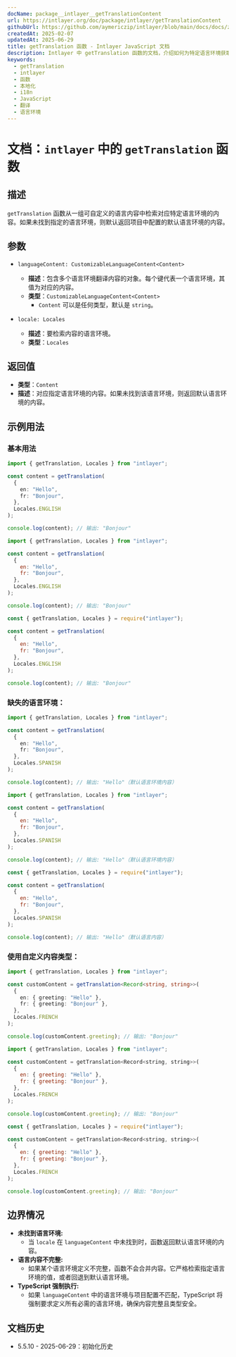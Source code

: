 ```yaml
---
docName: package__intlayer__getTranslationContent
url: https://intlayer.org/doc/package/intlayer/getTranslationContent
githubUrl: https://github.com/aymericzip/intlayer/blob/main/docs/docs/zh/packages/intlayer/getTranslationContent.md
createdAt: 2025-02-07
updatedAt: 2025-06-29
title: getTranslation 函数 - Intlayer JavaScript 文档
description: Intlayer 中 getTranslation 函数的文档，介绍如何为特定语言环境获取本地化内容，若未找到则回退到默认语言环境。
keywords:
  - getTranslation
  - intlayer
  - 函数
  - 本地化
  - i18n
  - JavaScript
  - 翻译
  - 语言环境
---
```


# 文档：`intlayer` 中的 `getTranslation` 函数

## 描述

`getTranslation` 函数从一组可自定义的语言内容中检索对应特定语言环境的内容。如果未找到指定的语言环境，则默认返回项目中配置的默认语言环境的内容。

## 参数

- `languageContent: CustomizableLanguageContent<Content>`

  - **描述**：包含多个语言环境翻译内容的对象。每个键代表一个语言环境，其值为对应的内容。
  - **类型**：`CustomizableLanguageContent<Content>`
    - `Content` 可以是任何类型，默认是 `string`。

- `locale: Locales`

  - **描述**：要检索内容的语言环境。
  - **类型**：`Locales`

## 返回值

- **类型**：`Content`
- **描述**：对应指定语言环境的内容。如果未找到该语言环境，则返回默认语言环境的内容。

## 示例用法

### 基本用法

```typescript codeFormat="typescript"
import { getTranslation, Locales } from "intlayer";

const content = getTranslation(
  {
    en: "Hello",
    fr: "Bonjour",
  },
  Locales.ENGLISH
);

console.log(content); // 输出: "Bonjour"
```

```javascript codeFormat="esm"
import { getTranslation, Locales } from "intlayer";

const content = getTranslation(
  {
    en: "Hello",
    fr: "Bonjour",
  },
  Locales.ENGLISH
);

console.log(content); // 输出: "Bonjour"
```

```javascript codeFormat="commonjs"
const { getTranslation, Locales } = require("intlayer");

const content = getTranslation(
  {
    en: "Hello",
    fr: "Bonjour",
  },
  Locales.ENGLISH
);

console.log(content); // 输出: "Bonjour"
```

### 缺失的语言环境：

```typescript codeFormat="typescript"
import { getTranslation, Locales } from "intlayer";

const content = getTranslation(
  {
    en: "Hello",
    fr: "Bonjour",
  },
  Locales.SPANISH
);

console.log(content); // 输出: "Hello"（默认语言环境内容）
```

```javascript codeFormat="esm"
import { getTranslation, Locales } from "intlayer";

const content = getTranslation(
  {
    en: "Hello",
    fr: "Bonjour",
  },
  Locales.SPANISH
);

console.log(content); // 输出: "Hello"（默认语言环境内容）
```

```javascript codeFormat="commonjs"
const { getTranslation, Locales } = require("intlayer");

const content = getTranslation(
  {
    en: "Hello",
    fr: "Bonjour",
  },
  Locales.SPANISH
);

console.log(content); // 输出: "Hello"（默认语言内容）
```

### 使用自定义内容类型：

```typescript codeFormat="typescript"
import { getTranslation, Locales } from "intlayer";

const customContent = getTranslation<Record<string, string>>(
  {
    en: { greeting: "Hello" },
    fr: { greeting: "Bonjour" },
  },
  Locales.FRENCH
);

console.log(customContent.greeting); // 输出: "Bonjour"
```

```javascript codeFormat="esm"
import { getTranslation, Locales } from "intlayer";

const customContent = getTranslation<Record<string, string>>(
  {
    en: { greeting: "Hello" },
    fr: { greeting: "Bonjour" },
  },
  Locales.FRENCH
);

console.log(customContent.greeting); // 输出: "Bonjour"
```

```javascript codeFormat="commonjs"
const { getTranslation, Locales } = require("intlayer");

const customContent = getTranslation<Record<string, string>>(
  {
    en: { greeting: "Hello" },
    fr: { greeting: "Bonjour" },
  },
  Locales.FRENCH
);

console.log(customContent.greeting); // 输出: "Bonjour"
```

## 边界情况

- **未找到语言环境:**
  - 当 `locale` 在 `languageContent` 中未找到时，函数返回默认语言环境的内容。
- **语言内容不完整:**
  - 如果某个语言环境定义不完整，函数不会合并内容。它严格检索指定语言环境的值，或者回退到默认语言环境。
- **TypeScript 强制执行:**
  - 如果 `languageContent` 中的语言环境与项目配置不匹配，TypeScript 将强制要求定义所有必需的语言环境，确保内容完整且类型安全。

## 文档历史

- 5.5.10 - 2025-06-29：初始化历史
